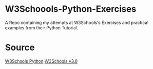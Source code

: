 # W3Schoools-Python-Exercises

A Repo containing my attempts at W3Schools's Exercises and practical examples from their Python Tutorial.

# Source

[W3Schools Python](https://www.w3schools.com/python/default.asp)
[W3Schools v3.0](https://www.w3schools.com/python/exercise.asp)
